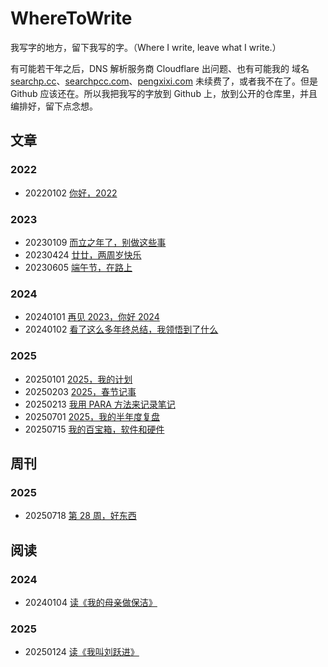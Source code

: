 # WhereToWrite

我写字的地方，留下我写的字。（Where I write, leave what I write.）

有可能若干年之后，DNS 解析服务商 Cloudflare 出问题、也有可能我的 域名 [searchp.cc](https://searchp.cc)、[searchpcc.com](https://searchp.cc)、[pengxixi.com](https://pengxixi.com) 未续费了，或者我不在了。但是 Github 应该还在。所以我把我写的字放到 Github 上，放到公开的仓库里，并且编排好，留下点念想。

## 文章

### 2022

* 20220102 [你好，2022](/Posts/2022/20220102_你好2022.md)

### 2023
* 20230109 [而立之年了，别做这些事](/Posts/2023/20230109_而立之年了别做这些事.md)
* 20230424 [廿廿，两周岁快乐](/Posts/2023/20230424_廿廿两周岁快乐.md)
* 20230605 [端午节，在路上](/Posts/2023/20230605_端午节在路上.md)

### 2024

* 20240101 [再见 2023，你好 2024](/Posts/2024/20240101_再见2023你好2024.md)
* 20240102 [看了这么多年终总结，我领悟到了什么](/Posts/2024/20240102_看了这么多年终总结我领悟到了什么.md)


### 2025

* 20250101 [2025，我的计划](/Posts/2025/20250101_2025我的计划.md)
* 20250203 [2025，春节记事](/Posts/2025/20250203_2025春节记事.md)
* 20250213 [我用 PARA 方法来记录笔记](/Posts/2025/20250213_我用PARA方法来记录笔记.md)
* 20250701 [2025，我的半年度复盘](/Posts/2025/20250701_2025我的半年度复盘.md)
* 20250715 [我的百宝箱，软件和硬件](/Posts/2025/20250715_我的百宝箱软件和硬件.md)

## 周刊

### 2025
* 20250718 [第 28 周，好东西](/Weeks/2025/20250720_第28周好东西.md.md)

## 阅读

### 2024
* 20240104 [读《我的母亲做保洁》](/Reeds/2024/20240104_读我的母亲做保洁.md)

### 2025
* 20250124 [读《我叫刘跃进》](/Reeds/2025/20250124_读我叫刘跃进.md)






